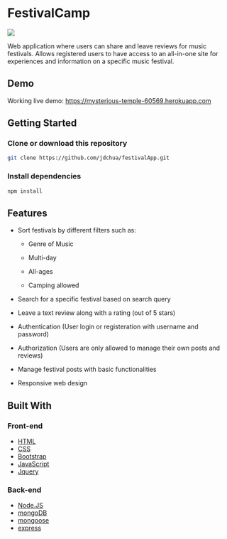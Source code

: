 # FestivalCamp
<img src="https://i.lensdump.com/i/ikiGlC.png">

Web application where users can share and leave reviews for music festivals.  Allows registered users to have access to an all-in-one site for experiences and information on a specific music festival.

## Demo
Working live demo: https://mysterious-temple-60569.herokuapp.com

## Getting Started

### Clone or download this repository
```sh
git clone https://github.com/jdchua/festivalApp.git
```

### Install dependencies
```sh
npm install
```

## Features

* Sort festivals by different filters such as:

  * Genre of Music
  
  * Multi-day
  
  * All-ages
  
  * Camping allowed
  
* Search for a specific festival based on search query

* Leave a text review along with a rating (out of 5 stars)

* Authentication (User login or registeration with username and password)
  
* Authorization (Users are only allowed to manage their own posts and reviews)

* Manage festival posts with basic functionalities 

* Responsive web design

## Built With
### Front-end
* [HTML](https://developer.mozilla.org/en-US/docs/Learn/HTML)
* [CSS](https://developer.mozilla.org/en-US/docs/Web/CSS/CSS3)
* [Bootstrap](https://getbootstrap.com/docs/3.3/)
* [JavaScript](https://developer.mozilla.org/en-US/docs/Web/JavaScript)
* [Jquery](https://jquery.com/)

### Back-end
* [Node.JS](https://nodejs.org/en/)
* [mongoDB](https://www.mongodb.com/)
* [mongoose](https://mongoosejs.com/)
* [express](https://expressjs.com/)
